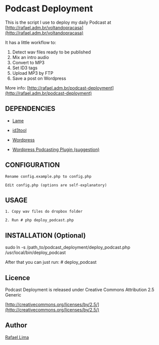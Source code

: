 Podcast Deployment
=====================

This is the script I use to deploy my daily Podcast at [http://rafael.adm.br/voltandopracasa](http://rafael.adm.br/voltandopracasa)

It has a little workflow to:

1. Detect wav files ready to be published
2. Mix an intro audio
3. Convert to MP3
4. Set ID3 tags
5. Upload MP3 by FTP
6. Save a post on Wordpress

More info: [http://rafael.adm.br/podcast-deployment](http://rafael.adm.br/podcast-deployment)

DEPENDENCIES
-------------

* [Lame](http://lame.sourceforge.net)

* [id3tool](http://nekohako.xware.cx/id3tool/)

* [Wordpress](http://wordpress.org/)

* [Wordpress Podcasting Plugin (suggestion)](http://wordpress.org/extend/plugins/podcasting/) 

CONFIGURATION
--------------

	Rename config.example.php to config.php
	
	Edit config.php (options are self-explanatory)

USAGE
------

	1. Copy wav files do dropbox folder
	
	2. Run # php deploy_podcast.php

INSTALLATION (Optional)
------------------------

sudo ln -s /path_to/podcast_deployment/deploy_podcast.php /usr/local/bin/deploy_podcast

After that you can just run: # deploy_podcast

Licence
--------

Podcast Deployment is released under Creative Commons Attribution 2.5 Generic

[http://creativecommons.org/licenses/by/2.5/](http://creativecommons.org/licenses/by/2.5/)

Author
-------

[Rafael Lima](http://rafael.adm.br)

